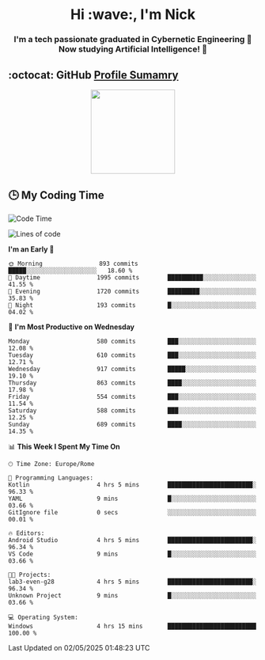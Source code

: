 <h1 align="center">Hi :wave:, I'm Nick</h1>

<h3 align="center">I'm a tech passionate graduated in Cybernetic Engineering 🤖<br>
Now studying Artificial Intelligence! 🧠</h3>


## :octocat: GitHub <a href="https://github.com/vn7n24fzkq/github-profile-summary-cards">Profile Sumamry</a>

<p align="center">
   <img style="height:170px;display:inline-block"  src="http://github-profile-summary-cards.vercel.app/api/cards/profile-details?username=CodeClimberNT&theme=github_dark" />
<!--    <img style="height:170px;display:inline-block"  src="http://github-profile-summary-cards.vercel.app/api/cards/repos-per-language?username=CodeClimberNT&theme=github_dark&exclude=" /> -->
</p>

 ## :clock3: My Coding Time 
 
<!--START_SECTION:waka-->
![Code Time](http://img.shields.io/badge/Code%20Time-542%20hrs%2034%20mins-blue)

![Lines of code](https://img.shields.io/badge/From%20Hello%20World%20I%27ve%20Written-5.0%20million%20lines%20of%20code-blue)

**I'm an Early 🐤** 

```text
🌞 Morning                893 commits         █████░░░░░░░░░░░░░░░░░░░░   18.60 % 
🌆 Daytime                1995 commits        ██████████░░░░░░░░░░░░░░░   41.55 % 
🌃 Evening                1720 commits        █████████░░░░░░░░░░░░░░░░   35.83 % 
🌙 Night                  193 commits         █░░░░░░░░░░░░░░░░░░░░░░░░   04.02 % 
```
📅 **I'm Most Productive on Wednesday** 

```text
Monday                   580 commits         ███░░░░░░░░░░░░░░░░░░░░░░   12.08 % 
Tuesday                  610 commits         ███░░░░░░░░░░░░░░░░░░░░░░   12.71 % 
Wednesday                917 commits         █████░░░░░░░░░░░░░░░░░░░░   19.10 % 
Thursday                 863 commits         ████░░░░░░░░░░░░░░░░░░░░░   17.98 % 
Friday                   554 commits         ███░░░░░░░░░░░░░░░░░░░░░░   11.54 % 
Saturday                 588 commits         ███░░░░░░░░░░░░░░░░░░░░░░   12.25 % 
Sunday                   689 commits         ████░░░░░░░░░░░░░░░░░░░░░   14.35 % 
```


📊 **This Week I Spent My Time On** 

```text
🕑︎ Time Zone: Europe/Rome

💬 Programming Languages: 
Kotlin                   4 hrs 5 mins        ████████████████████████░   96.33 % 
YAML                     9 mins              █░░░░░░░░░░░░░░░░░░░░░░░░   03.66 % 
GitIgnore file           0 secs              ░░░░░░░░░░░░░░░░░░░░░░░░░   00.01 % 

🔥 Editors: 
Android Studio           4 hrs 5 mins        ████████████████████████░   96.34 % 
VS Code                  9 mins              █░░░░░░░░░░░░░░░░░░░░░░░░   03.66 % 

🐱‍💻 Projects: 
lab3-even-g28            4 hrs 5 mins        ████████████████████████░   96.34 % 
Unknown Project          9 mins              █░░░░░░░░░░░░░░░░░░░░░░░░   03.66 % 

💻 Operating System: 
Windows                  4 hrs 15 mins       █████████████████████████   100.00 % 
```


 Last Updated on 02/05/2025 01:48:23 UTC
<!--END_SECTION:waka-->

